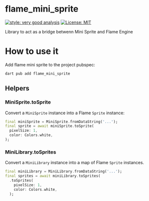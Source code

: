 # flame_mini_sprite

[![style: very good analysis][very_good_analysis_badge]][very_good_analysis_link]
[![License: MIT][license_badge]][license_link]

Library to act as a bridge betwenn Mini Sprite and Flame Engine

[license_badge]: https://img.shields.io/badge/license-MIT-blue.svg
[license_link]: https://opensource.org/licenses/MIT
[very_good_analysis_badge]: https://img.shields.io/badge/style-very_good_analysis-B22C89.svg
[very_good_analysis_link]: https://pub.dev/packages/very_good_analysis

# How to use it

Add flame mini sprite to the project pubspec:

```
dart pub add flame_mini_sprite
```

## Helpers

### MiniSprite.toSprite

Convert a `MiniSprite` instance into a Flame `Sprite` instance:

```dart
final miniSprite = MiniSprite.fromDataString('...');
final sprite = await miniSprite.toSprite(
  pixelSize: 1,
  color: Colors.white,
);
```

### MiniLibrary.toSprites

Convert a `MiniLibrary` instance into a map of Flame `Sprite` instances.


```dart
final miniLibrary = MiniLibrary.fromDataString('...');
final sprites = await miniLibrary.toSprites(
  .toSprites(
    pixelSize: 1,
    color: Colors.white,
  );
```
